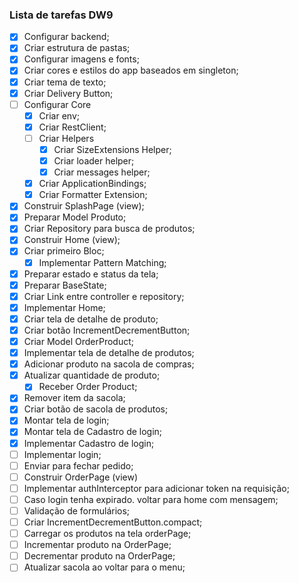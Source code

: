 ### Lista de tarefas DW9

- [x] Configurar backend;
- [x] Criar estrutura de pastas;
- [x] Configurar imagens e fonts;
- [x] Criar cores e estilos do app baseados em singleton;
- [x] Criar tema de texto;
- [x] Criar Delivery Button;
- [ ] Configurar Core
  - [x] Criar env;
  - [x] Criar RestClient;
  - [ ] Criar Helpers
      - [x] Criar SizeExtensions Helper;
      - [x] Criar loader helper;
      - [x] Criar messages helper;
  - [x] Criar ApplicationBindings;
  - [x] Criar Formatter Extension;
- [x] Construir SplashPage (view);  
- [x] Preparar Model Produto;
- [x] Criar Repository para busca de produtos;
- [x] Construir Home (view);
- [x] Criar primeiro Bloc;
  - [x] Implementar Pattern Matching; 
- [x] Preparar estado e status da tela;
- [x] Preparar BaseState;
- [x] Criar Link entre controller e repository;
- [x] Implementar Home;
- [x] Criar tela de detalhe de produto;
- [x] Criar botão IncrementDecrementButton;
- [x] Criar Model OrderProduct;
- [x] Implementar tela de detalhe de produtos;
- [x] Adicionar produto na sacola de compras;
- [x] Atualizar quantidade de produto;
  - [x] Receber Order Product;
- [x] Remover item da sacola;
- [x] Criar botão de sacola de produtos;
- [x] Montar tela de login;
- [x] Montar tela de Cadastro de login;  
- [x] Implementar Cadastro de login;
- [ ] Implementar login; 
- [ ] Enviar para fechar pedido;
- [ ] Construir OrderPage (view)
- [ ] Implementar authInterceptor para adicionar token na requisição;
- [ ] Caso login tenha expirado. voltar para home com mensagem;
- [ ] Validação de formulários;
- [ ] Criar IncrementDecrementButton.compact;
- [ ] Carregar os produtos na tela orderPage;
- [ ] Incrementar produto na OrderPage;
- [ ] Decrementar produto na OrderPage;
- [ ] Atualizar sacola ao voltar para o menu;